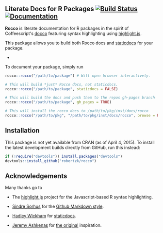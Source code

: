 Literate Docs for R Packages [![Build Status](https://travis-ci.org/robertzk/rocco.svg?branch=master)](https://travis-ci.org/robertzk/rocco) [![Documentation](https://img.shields.io/badge/rocco--docs-%E2%9C%93-blue.svg)](http://robertzk.github.io/rocco/)
--------------------

**Rocco** is literate documentation for R packages in the spirit of Coffeescript's [docco](https://github.com/jashkenas/docco)
featuring syntax highlighting using [highlight.js](https://highlightjs.org/).

This package allows you to build both Rocco docs and [staticdocs](https://github.com/hadley/staticdocs) for your package.

-

To document your package, simply run

```R
rocco::rocco("/path/to/package") # Will open browser interactively.

# This will build *just* Rocco docs, not staticdocs.
rocco::rocco("/path/to/package", staticdocs = FALSE)

# This will build the docs and push them to the repos gh-pages branch
rocco::rocco("/path/to/package", gh_pages = TRUE)

# This will install the rocco docs to /path/to/pkg/inst/docs/rocco
rocco::rocco("/path/to/pkg", "/path/to/pkg/inst/docs/rocco", browse = FALSE)
```

Installation
------------

This package is not yet available from CRAN (as of April 4, 2015).
To install the latest development builds directly from GitHub, run this instead:

```R
if (!require("devtools")) install.packages("devtools")
devtools::install_github("robertzk/rocco")
```

Acknowledgements
----------------

Many thanks go to

 * The [highlight.js](https://highlightjs.org/) project for the Javascript-based
   R syntax highlighting.

 * [Sindre Sorhus](https://github.com/sindresorhus) for the [Github Markdown style](https://github.com/sindresorhus/github-markdown-css).

 * [Hadley Wickham](https://github.com/hadley) for [staticdocs](https://github.com/hadley/staticdocs).

 * [Jeremy Ashkenas](https://github.com/jashkenas) for [the original](https://github.com/jashkenas/docco) inspiration.
